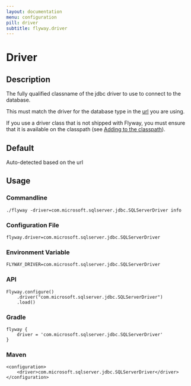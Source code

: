 ```yaml
---
layout: documentation
menu: configuration
pill: driver
subtitle: flyway.driver
---
```


# Driver

## Description
The fully qualified classname of the jdbc driver to use to connect to the database.

This must match the driver for the database type in the [url](/documentation/configuration/url) you are using.

If you use a driver class that is not shipped with Flyway, you must ensure that it is available on the classpath (see [Adding to the classpath](/documentation/addingToTheClasspath)).

## Default
Auto-detected based on the url

## Usage

### Commandline
```
./flyway -driver=com.microsoft.sqlserver.jdbc.SQLServerDriver info
```

### Configuration File
```
flyway.driver=com.microsoft.sqlserver.jdbc.SQLServerDriver
```

### Environment Variable
```
FLYWAY_DRIVER=com.microsoft.sqlserver.jdbc.SQLServerDriver
```

### API
```
Flyway.configure()
    .driver("com.microsoft.sqlserver.jdbc.SQLServerDriver")
    .load()
```

### Gradle
```
flyway {
    driver = 'com.microsoft.sqlserver.jdbc.SQLServerDriver'
}
```

### Maven
```
<configuration>
    <driver>com.microsoft.sqlserver.jdbc.SQLServerDriver</driver>
</configuration>
```
